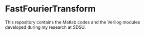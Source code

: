 # FastFourierTransform
This repository contains the Matlab codes and the Verilog modules developed during my research at SDSU.
